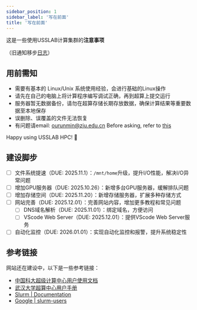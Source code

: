```yaml
---
sidebar_position: 1
sidebar_label: '写在前面'
title: '写在前面'
---
```


这是一些使用USSLAB计算集群的**注意事项**

（旧通知移步[日志](./log.md#通知日志)）


## 用前需知

- 需要有基本的 Linux/Unix 系统使用经验，会进行基础的Linux操作
- 请先在自己的电脑上将计算程序编写调试正确，再到超算上提交运行
- 服务器暂无数据备份，请勿在超算存储长期存放数据，确保计算结果等重要数据至本地保存
- 误删除、误覆盖的文件无法恢复
- 有问题请email: ourunmin@zju.edu.cn Before asking, refer to [this](https://github.com/selfteaching/How-To-Ask-Questions-The-Smart-Way/blob/master/How-To-Ask-Questions-The-Smart-Way.md)

Happy using USSLAB HPC! 🥳

## 建设脚步

- [ ] 文件系统提速（DUE: 2025.11.1）：`/mnt/home`升级，提升I/O性能，解决I/O异常问题
- [ ] 增加GPU服务器（DUE: 2025.10.26）：新增多台GPU服务器，缓解排队问题
- [ ] 增加存储空间（DUE: 2025.11.20）：新增存储服务器，扩展多种存储方式
- [ ] 网站完善（DUE: 2025.12.01）：完善网站内容，增加更多教程和常见问题
    - [ ] DNS域名解析（DUE: 2025.11.01）：绑定域名，方便访问
    - [ ] VScode Web Server（DUE: 2025.12.01）：提供VScode Web Server服务
- [ ] 自动化监控（DUE: 2026.01.01）：实现自动化监控和报警，提升系统稳定性

## 参考链接

网站还在建设中，以下是一些参考链接：
- [中国科大超级计算中心用户使用文档](https://scc.ustc.edu.cn/zlsc/user_doc/html/index.html)
- [武汉大学超算中心用户手册](https://docs.hpc.whu.edu.cn/)
- [Slurm | Documentation](https://slurm.schedmd.com/documentation.html)
- [Google | slurm-users](https://groups.google.com/g/slurm-users)